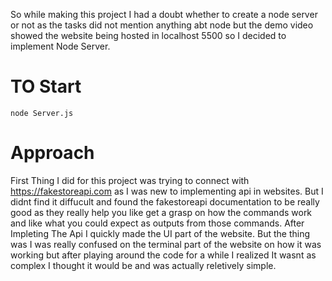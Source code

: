 
So while making this project I had a doubt whether to create a node server or not as the tasks did not mention anything abt node but the demo video showed the website being hosted in localhost 5500 so I decided to implement Node Server.
# TO Start
```node Server.js```
# Approach
First Thing I did for this project was trying to connect with https://fakestoreapi.com as I was new to implementing api in  websites. But I didnt find it diffucult and found the fakestoreapi documentation to be really good as they really help you like get a grasp on how the commands work and like what you could expect as outputs from those commands. After Impleting The Api I quickly made the UI part of the website. But the thing was I was really confused on the terminal part of the website on how it was working but after playing around the code for a while I realized It wasnt as complex I thought it would be and was actually reletively simple. 
